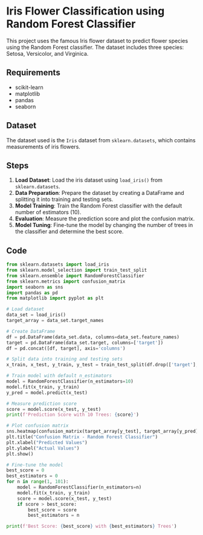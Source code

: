 # Iris Flower Classification using Random Forest Classifier

This project uses the famous Iris flower dataset to predict flower species using the Random Forest classifier. The dataset includes three species: Setosa, Versicolor, and Virginica.

## Requirements

- scikit-learn
- matplotlib
- pandas
- seaborn

## Dataset

The dataset used is the `Iris` dataset from `sklearn.datasets`, which contains measurements of iris flowers.

## Steps

1. **Load Dataset**: Load the iris dataset using `load_iris()` from `sklearn.datasets`.
2. **Data Preparation**: Prepare the dataset by creating a DataFrame and splitting it into training and testing sets.
3. **Model Training**: Train the Random Forest classifier with the default number of estimators (10).
4. **Evaluation**: Measure the prediction score and plot the confusion matrix.
5. **Model Tuning**: Fine-tune the model by changing the number of trees in the classifier and determine the best score.

## Code

```python
from sklearn.datasets import load_iris
from sklearn.model_selection import train_test_split
from sklearn.ensemble import RandomForestClassifier
from sklearn.metrics import confusion_matrix
import seaborn as sns
import pandas as pd
from matplotlib import pyplot as plt

# Load dataset
data_set = load_iris()
target_array = data_set.target_names

# Create DataFrame
df = pd.DataFrame(data_set.data, columns=data_set.feature_names)
target = pd.DataFrame(data_set.target, columns=['target'])
df = pd.concat([df, target], axis='columns')

# Split data into training and testing sets
x_train, x_test, y_train, y_test = train_test_split(df.drop(['target'], axis='columns'), df['target'], test_size=0.2, random_state=10)

# Train model with default n_estimators
model = RandomForestClassifier(n_estimators=10)
model.fit(x_train, y_train)
y_pred = model.predict(x_test)

# Measure prediction score
score = model.score(x_test, y_test)
print(f'Prediction Score with 10 Trees: {score}')

# Plot confusion matrix
sns.heatmap(confusion_matrix(target_array[y_test], target_array[y_pred]), cmap='Greens', annot=True, xticklabels=target_array, yticklabels=target_array)
plt.title("Confusion Matrix - Random Forest Classifier")
plt.xlabel("Predicted Values")
plt.ylabel("Actual Values")
plt.show()

# Fine-tune the model
best_score = 0
best_estimators = 0
for n in range(1, 101):
    model = RandomForestClassifier(n_estimators=n)
    model.fit(x_train, y_train)
    score = model.score(x_test, y_test)
    if score > best_score:
        best_score = score
        best_estimators = n

print(f'Best Score: {best_score} with {best_estimators} Trees')
